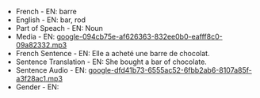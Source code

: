 - French - EN: barre
- English - EN: bar, rod
- Part of Speach - EN: Noun
- Media - EN:  [google-094cb75e-af626363-832ee0b0-eafff8c0-09a82332.mp3](24.mp3)
- French Sentence - EN: Elle a acheté une barre de chocolat.
- Sentence Translation - EN: She bought a bar of chocolate.
- Sentence Audio - EN:  [google-dfd41b73-6555ac52-6fbb2ab6-8107a85f-a3f28ac1.mp3](35.mp3)
- Gender - EN: 